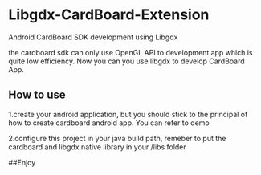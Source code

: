 # Libgdx-CardBoard-Extension
Android CardBoard SDK development using Libgdx

the cardboard sdk can only use OpenGL API to development app which is quite low efficiency. Now you can you use libgdx to develop CardBoard App.

## How to use
1.create your android application, but you should stick to the principal of how to create cardboard android app. You can refer to demo

2.configure this project in your java build path, remeber to put the cardboard and libgdx native library in your /libs folder

##Enjoy
